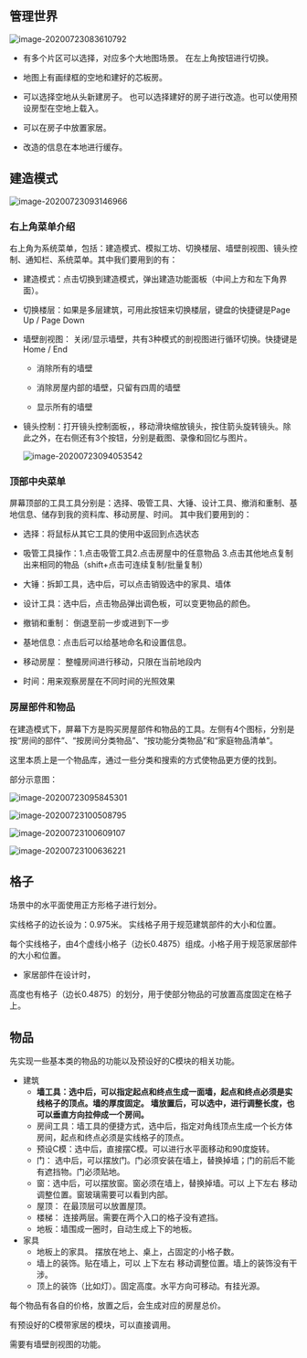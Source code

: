 ## 管理世界

![image-20200723083610792](https://5docs.oss-cn-shanghai.aliyuncs.com/res/typora/image-20200723083610792.png)

- 有多个片区可以选择，对应多个大地图场景。 在左上角按钮进行切换。

- 地图上有画绿框的空地和建好的芯板房。 

- 可以选择空地从头新建房子。 也可以选择建好的房子进行改造。也可以使用预设房型在空地上载入。
- 可以在房子中放置家居。

- 改造的信息在本地进行缓存。

## 建造模式

  ![image-20200723093146966](https://5docs.oss-cn-shanghai.aliyuncs.com/res/typora/sims/image-20200723093146966.png)

### 右上角菜单介绍

  右上角为系统菜单，包括：建造模式、模拟工坊、切换楼层、墙壁剖视图、镜头控制、通知栏、系统菜单。其中我们要用到的有：

  - 建造模式：点击切换到建造模式，弹出建造功能面板（中间上方和左下角界面）。

  - 切换楼层：如果是多层建筑，可用此按钮来切换楼层，键盘的快捷键是Page Up / Page Down

  - 墙壁剖视图： 关闭/显示墙壁，共有3种模式的剖视图进行循环切换。快捷键是Home / End

    - 消除所有的墙壁

    - 消除房屋内部的墙壁，只留有四周的墙壁

    - 显示所有的墙壁 

  - 镜头控制：打开镜头控制面板，，移动滑块缩放镜头，按住箭头旋转镜头。除此之外，在右侧还有3个按钮，分别是截图、录像和回忆与图片。

    ![image-20200723094053542](https://5docs.oss-cn-shanghai.aliyuncs.com/res/typora/sims/image-20200723094053542.png)

### 顶部中央菜单

屏幕顶部的工具工具分别是：选择、吸管工具、大锤、设计工具、撤消和重制、基地信息、储存到我的资料库、移动房屋、时间。   其中我们要用到的：

- 选择：将鼠标从其它工具的使用中返回到点选状态

- 吸管工具操作：1.点击吸管工具2.点击房屋中的任意物品 3.点击其他地点复制出来相同的物品（shift+点击可连续复制/批量复制）

- 大锤：拆卸工具，选中后，可以点击销毁选中的家具、墙体

- 设计工具：选中后，点击物品弹出调色板，可以变更物品的颜色。

- 撤销和重制： 倒退至前一步或进到下一步

- 基地信息：点击后可以给基地命名和设置信息。 

- 移动房屋： 整幢房间进行移动，只限在当前地段内

- 时间：用来观察房屋在不同时间的光照效果

### 房屋部件和物品

在建造模式下，屏幕下方是购买房屋部件和物品的工具。左侧有4个图标，分别是按“房间的部件”、“按房间分类物品”、“按功能分类物品”和“家庭物品清单”。

这里本质上是一个物品库，通过一些分类和搜索的方式使物品更方便的找到。

部分示意图：

![image-20200723095845301](https://5docs.oss-cn-shanghai.aliyuncs.com/res/typora/sims/image-20200723095845301.png)

![image-20200723100508795](https://5docs.oss-cn-shanghai.aliyuncs.com/res/typora/sims/image-20200723100508795.png)

![image-20200723100609107](https://5docs.oss-cn-shanghai.aliyuncs.com/res/typora/sims/image-20200723100609107.png)

![image-20200723100636221](https://5docs.oss-cn-shanghai.aliyuncs.com/res/typora/sims/image-20200723100636221.png)



## 格子

场景中的水平面使用正方形格子进行划分。

实线格子的边长设为：0.975米。 实线格子用于规范建筑部件的大小和位置。

每个实线格子，由4个虚线小格子（边长0.4875）组成。小格子用于规范家居部件的大小和位置。

- 家居部件在设计时，

高度也有格子（边长0.4875）的划分，用于使部分物品的可放置高度固定在格子上。

## 物品

先实现一些基本类的物品的功能以及预设好的C模块的相关功能。

- 建筑
  - **墙工具：选中后，可以指定起点和终点生成一面墙，起点和终点必须是实线格子的顶点。墙的厚度固定。 墙放置后，可以选中，进行调整长度，也可以垂直方向拉伸成一个房间。**
  - 房间工具：墙工具的便捷方式，选中后，指定对角线顶点生成一个长方体房间，起点和终点必须是实线格子的顶点。
  - 预设C模：选中后，直接摆C模。可以进行水平面移动和90度旋转。
  - 门： 选中后，可以摆放门。门必须安装在墙上，替换掉墙；门的前后不能有遮挡物。门必须贴地。
  - 窗：选中后，可以摆放窗。窗必须在墙上，替换掉墙。可以 上下左右 移动调整位置。窗玻璃需要可以看到内部。
  - 屋顶： 在最顶层可以放置屋顶。
  - 楼梯： 连接两层。需要在两个入口的格子没有遮挡。
  - 地板：墙围成一圈时，自动生成上下的地板。
- 家具
  - 地板上的家具。 摆放在地上、桌上，占固定的小格子数。
  - 墙上的装饰。贴在墙上，可以 上下左右 移动调整位置。墙上的装饰没有干涉。
  - 顶上的装饰（比如灯）。固定高度。水平方向可移动。有挂光源。

每个物品有各自的价格，放置之后，会生成对应的房屋总价。

有预设好的C模带家居的模块，可以直接调用。

需要有墙壁剖视图的功能。


